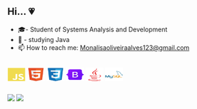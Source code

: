 ## Hi... 💗
- 🎓- Student of Systems Analysis and Development
- 💬 - studying Java 
- 📫 How to reach me: Monalisaoliveiraalves123@gmail.com

<div style="display: inline_block"><br>
  <img align="center" alt="mona-Js" height="30" width="40" src="https://raw.githubusercontent.com/devicons/devicon/master/icons/javascript/javascript-plain.svg">
  <img align="center" alt="mona-HTML" height="30" width="40" src="https://raw.githubusercontent.com/devicons/devicon/master/icons/html5/html5-original.svg">
  <img align="center" alt="mona-CSS" height="30" width="40" src="https://raw.githubusercontent.com/devicons/devicon/master/icons/css3/css3-original.svg">
  <img align="center" alt="mona-Bootstrap" height="30" width="40" src="https://raw.githubusercontent.com/devicons/devicon/master/icons/bootstrap/bootstrap-original.svg">
  <img align="center" alt="mona-Java" height="30" width="40" src="https://raw.githubusercontent.com/devicons/devicon/master/icons/java/java-plain.svg">
  <img align="center" alt="mona-MySQL" height="30" width="40" src="https://raw.githubusercontent.com/devicons/devicon/master/icons/mysql/mysql-original-wordmark.svg">

</div>


##

<div> 
  <a href="https://instagram.com/monalisa7__" target="_blank"><img src="https://img.shields.io/badge/-Instagram-%23E4405F?style=for-the-badge&logo=instagram&logoColor=white" target="_blank"></a>
  <a href="https://www.linkedin.com/in/monalisa-oliveira-alves-93bbba248" target="_blank"><img src="https://img.shields.io/badge/-LinkedIn-%230077B5?style=for-the-badge&logo=linkedin&logoColor=white" target="_blank"></a> 
  
</div>

